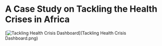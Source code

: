 # A Case Study on Tackling the Health Crises in Africa


[![Tackling Health Crisis Dashboard](https://public.tableau.com/static/images/AC/ACaseStudyonTacklingHealthCrisisinAfrica/TacklingHealthCrisisDashboard/1.png)](Tackling Health Crisis Dashboard.png)